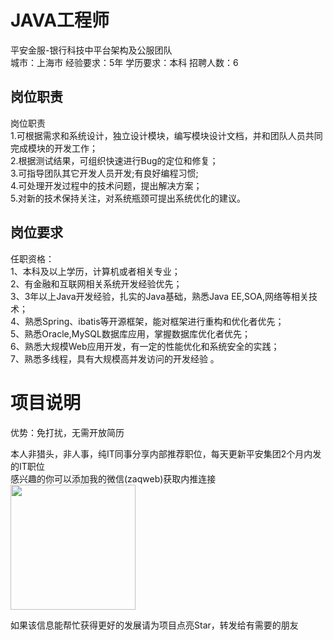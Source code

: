 # JAVA工程师
平安金服-银行科技中平台架构及公服团队  
城市：上海市 经验要求：5年 学历要求：本科  招聘人数：6

## 岗位职责
岗位职责   
1.可根据需求和系统设计，独立设计模块，编写模块设计文档，并和团队人员共同完成模块的开发工作；   
2.根据测试结果，可组织快速进行Bug的定位和修复；   
3.可指导团队其它开发人员开发;有良好编程习惯;   
4.可处理开发过程中的技术问题，提出解决方案；   
5.对新的技术保持关注，对系统瓶颈可提出系统优化的建议。

## 岗位要求
任职资格：   
1、本科及以上学历，计算机或者相关专业；   
2、有金融和互联网相关系统开发经验优先；   
3、3年以上Java开发经验，扎实的Java基础，熟悉Java EE,SOA,网络等相关技术；   
4、熟悉Spring、ibatis等开源框架，能对框架进行重构和优化者优先；   
5、熟悉Oracle,MySQL数据库应用，掌握数据库优化者优先；   
6、熟悉大规模Web应用开发，有一定的性能优化和系统安全的实践；   
7、熟悉多线程，具有大规模高并发访问的开发经验 。

# 项目说明

优势：免打扰，无需开放简历

本人非猎头，非人事，纯IT同事分享内部推荐职位，每天更新平安集团2个月内发的IT职位  
感兴趣的你可以添加我的微信(zaqweb)获取内推连接  
<img src="https://github.com/zaqweb/PA-IT-JOBS/blob/master/WechatICode.jpeg"  height="200" width="200">

如果该信息能帮忙获得更好的发展请为项目点亮Star，转发给有需要的朋友




